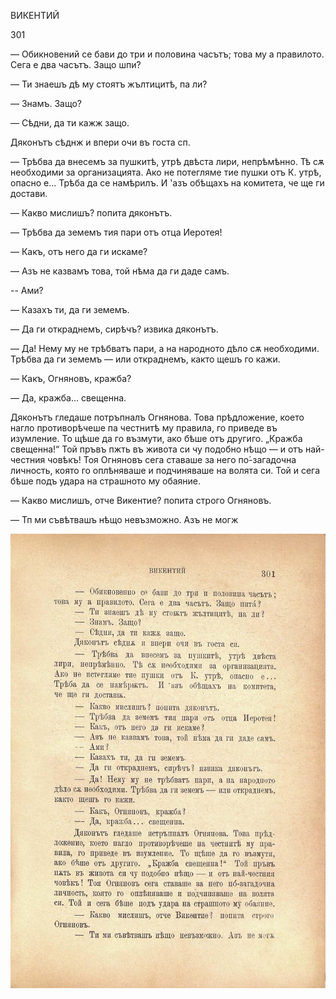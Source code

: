 ﻿ВИКЕНТИЙ

301

— Обикновений се бави до три и половина часътъ; това му а правилото. Сега е два часътъ. Защо шпи́?

— Ти знаешъ дѣ му стоятъ жълтицитѣ, па ли?

— Знамъ. Защо?

— Сѣдни, да ти кажж защо.

Дяконътъ сѣднж и впери очи въ госта сп.

— Трѣбва да внесемъ за пушкитѣ, утрѣ двѣста лири, непрѣмѣнно. Тѣ сѫ необходими за организацията. Ако не потегляме тие пушки отъ К. утрѣ, опасно е... Трѣба да се намѣрилъ. И 'азъ обѣщахъ на комитета, че ще ги достави.

— Какво мислишъ? попита дяконътъ.

— Трѣбва да земемъ тия пари отъ отца Иеротея!

— Какъ, отъ него да ги искаме?

— Азъ не казвамъ това, той нѣма да ги даде самъ.

-- Ами?

— Казахъ ти, да ги земемъ.

— Да ги откраднемъ, сирѣчъ? извика дяконътъ.

— Да! Нему му не трѣбватъ пари, а на народното дѣло сѫ необходими. Трѣбва да ги земемъ — или откраднемъ, както щешъ го кажи.

— Какъ, Огняновъ, кражба?

— Да, кражба... свещенна.

Дяконътъ гледаше потръпналъ Огнянова. Това прѣдложение, което нагло противорѣчеше па честнитѣ му правила, го приведе въ изумление. То щѣше да го възмути, ако бѣше отъ другиго. „Кражба свещенна!“ Той пръвъ пжть въ живота си чу подобно нѣщо — и отъ най-честния човѣкъ! Тоя Огняновъ сега ставаше за него по́-загадочна личность, която го оплѣняваше и подчиняваше на волята си. Той и сега бѣше подъ удара на страшното му обаяние.

— Какво мислишъ, отче Викентие? попита строго Огняновъ.

— Тп ми съвѣтвашъ нѣщо невъзможно. Азъ не могж

![original](images/338.jpg)

